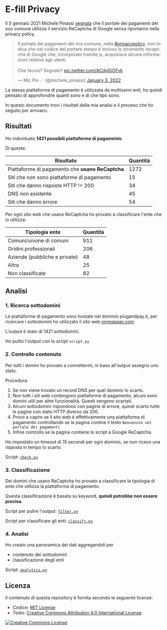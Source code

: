 # E-fill Privacy

Il 3 gennaio 2021 Michele Pinassi [segnala](https://twitter.com/michele_pinassi/status/1477920944169656320) che il portale dei pagamenti del suo comune utilizza il servizio ReCaptcha di Google senza riportarno nella privacy policy.

<blockquote class="twitter-tweet"><p lang="it" dir="ltr">Il portale dei pagamenti del mio comune, nella <a href="https://twitter.com/hashtag/privacypolicy?src=hash&amp;ref_src=twsrc%5Etfw">#privacypolicy</a>, non indica che nel codice del portare stesso è incluso lo strumento recaptcha di Google che, incorporato tramite js, acquisisce alcune informazioni relative agli utenti.<br><br>Che faccio? Segnalo? <a href="https://t.co/ACdylGOFvk">pic.twitter.com/ACdylGOFvk</a></p>&mdash; Mic Pin ☄ (@michele_pinassi) <a href="https://twitter.com/michele_pinassi/status/1477920944169656320?ref_src=twsrc%5Etfw">January 3, 2022</a></blockquote>

La stessa piattaforma di pagamento è utilizzata da moltissimi enti, ho quindi pensato di approfondire quanti sono e di che tipo sono.

In questo documento trovi i risultati della mia analisi e il proceso che ho seguito per arrivarci.

## Risultati

Ho individuato **1421 possibili piattaforme di pagamento**.

Di queste:

| Risultato | Quantità |
| --------- | -------- |
| Piattaforme di pagamento che **usano ReCaptcha** | 1272 |
| Siti che non sono piattaforme di pagamento | 15 |
| Siti che danno risposte HTTP != 200 | 34 | 
| DNS non esistente | 45 | 
| Siti che danno errore | 54 | 

Per ogni sito web che usano ReCaptcha ho provato a classificare l'ente che lo utilizza:

| Tipologia ente | Quantità |
| -------------- | -------- |
| Comuni/unione di comuni | 911 |
| Oridini professionali | 206 |
| Aziende (pubbliche e private) | 48 |
| Altro | 25 |
| Non classificate | 82 |

## Analisi

### 1. Ricerca sottodomini

Le piattaforme di pagamento sono hostate nel dominio plugandpay.it, per ricercare i sottodomini ho utilizzato il sito web [nmmapper.com](https://www.nmmapper.com/sys/tools/subdomainfinder/).

L'output è stato di 1421 sottodomini.

Ho pulito l'output con lo script `script.py`

### 2. Controllo contenuto

Per tutti i domini ho provato a connettermi, in base all'output assegno uno stato.

Procedura:

1. Se non viene trovato un record DNS per quel dominio lo scarto.
2. Non tutti i siti web contengono piattaforme di pagamento, alcuni sono domini utili per altre funzionalità. Questi vengono scartati.
3. Alcuni sottodomini rispondono con pagine di errore, quindi scarto tutte le pagine con stato HTTP diverso da 200.
4. Provo a capire se il sito web è effettivamente una piattaforma di pagamento controllando se la pagina contine il testo `Benvenuto nel portale dei pagamenti`
5. Infine controllo se la pagina contiene lo script a Google ReCaptcha.

Ho impostato un timeout di 15 secondi per ogni dominio, se non ricevo una risposta in tempo lo scarto.

Script: [`check.py`](check.py)

### 3. Classificazione

Dei domini che usano ReCaptcha ho provato a classificare la tipologia di ente che utilizza la piattaforma di pagamento.

Questa classificazione è basata su keyword, **quindi potrebbe non essere precisa.**

Script per pulire l'output: [`filter.py`](filter.py)

Script per classificare gli enti: [`classify.py`](classify.py)

### 4. Analisi

Ho creato una panoramica dei dati aggregandoli per

- contenuto dei sottodomini
- classificazione degli enti

Script: [`analytics.py`](analytics.py)

## Licenza

Il contenuto di questa repository è fornita secondo le seguente licenze:

- Codice: [MIT License](LICENSE)
- Testo: [Creative Commons Attribution 4.0 International License](https://creativecommons.org/licenses/by/4.0/)

<a rel="license" href="http://creativecommons.org/licenses/by/4.0/"><img alt="Creative Commons License" style="border-width:0" src="https://i.creativecommons.org/l/by/4.0/88x31.png" /></a>
